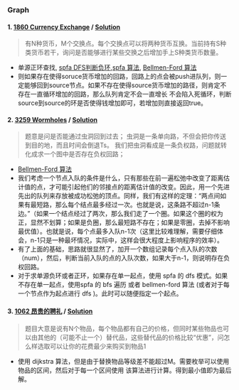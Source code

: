 ### Graph
#### 1. [1860 Currency Exchange](http://poj.org/problem?id=1860) / [Solution](https://github.com/HzhElena/POJ_solution/blob/master/POJ%201860.cpp)
> 有N种货币，M个交换点。每个交换点可以将两种货币互换。当前持有S种类货币若干，询问是否能够进行某些交换之后增加手上S种类货币数量。

* 单源正环查找, [spfa DFS判断负环](https://blog.csdn.net/wyh0410/article/details/53022155),[spfa 算法](https://blog.csdn.net/xunalove/article/details/70045815), [Bellmen-Ford 算法](https://blog.csdn.net/ak_lady/article/details/70147204)
* 则如果存在使得soruce货币增加的回路，回路上的点会被push进队列，则一定能够回到source节点。如果不存在使得source货币增加的路径，则肯定不存在一直循环增加的回路，那么队列肯定不会一直增长
 不会陷入死循环，判断source到source的环是否使得钱增加即可，若增加则直接返回true。
 
 #### 2. [3259 Wormholes](http://poj.org/problem?id=3259) / [Solution](https://github.com/HzhElena/POJ_solution/blob/master/POJ%203259.cpp)
 > 题意是问是否能通过虫洞回到过去；
虫洞是一条单向路，不但会把你传送到目的地，而且时间会倒退Ts。
我们把虫洞看成是一条负权路，问题就转化成求一个图中是否存在负权回路；

* [Bellmen-Ford 算法](https://github.com/HzhElena/POJ_solution/blob/master/POJ%203259(Bellmen).cpp)
* 我们考虑一个节点入队的条件是什么，只有那些在前一遍松弛中改变了距离估计值的点，才可能引起他们的邻接点的距离估计值的改变。因此，用一个先进先出的队列来存放被成功松弛的顶点。同样，我们有这样的定理：“两点间如果有最短路，那么每个结点最多经过一次。也就是说，这条路不超过n-1条边。”（如果一个结点经过了两次，那么我们走了一个圈。如果这个圈的权为正，显然不划算；如果是负圈，那么最短路不存在；如果是零圈，去掉不影响最优值）。也就是说，每个点最多入队n-1次（这里比较难理解，需要仔细体会，n-1只是一种最坏情况，实际中，这样会很大程度上影响程序的效率）。
* 有了上面的基础，思路就很显然了，加开一个数组记录每个点入队的次数（num），然后，判断当前入队的点的入队次数，如果大于n-1，则说明存在负权回路。
* 对于求单源负环或者正环，如果存在单一起点，使用 spfa 的 dfs 模式。如果不存在单一起点，使用spfa 的 bfs 遍历 或者 bellmen-ford 算法 (或者对于每一个节点作为起点进行 dfs )。此时可以随便指定一个起点。

#### 3. [1062 昂贵的聘礼](http://poj.org/problem?id=1062) / [Solution](https://github.com/HzhElena/POJ_solution/blob/master/POJ%201062.cpp)
> 题目大意是说有N个物品，每个物品都有自己的价格，但同时某些物品也可以由其他的（可能不止一个）替代品，这些替代品的价格比较“优惠”，问怎么样选取可以让你的花费最少来购买到物品1

* 使用 dijkstra 算法，但是由于替换物品等级差不能超过M。需要枚举可以使用物品的区间，然后对于每一个区间使用 该算法进行计算。得到最小值即为最后解。
